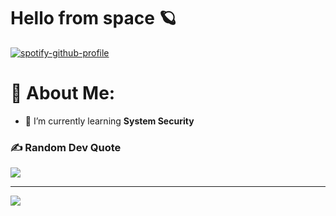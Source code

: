 # Hello from space 🪐


[![spotify-github-profile](https://spotify-github-profile.vercel.app/api/view?uid=31pudr7l52cbrpm67c4f6dmtp2um&cover_image=true&theme=novatorem&bar_color=15d9b4&bar_color_cover=false)](https://github.com/kittinan/spotify-github-profile)

# 💫 About Me:
- 🌱 I’m currently learning **System Security**

### ✍️ Random Dev Quote
![](https://quotes-github-readme.vercel.app/api?type=horizontal&theme=radical)

---
[![](https://visitcount.itsvg.in/api?id=empty-system&icon=2&color=0)](https://visitcount.itsvg.in)
